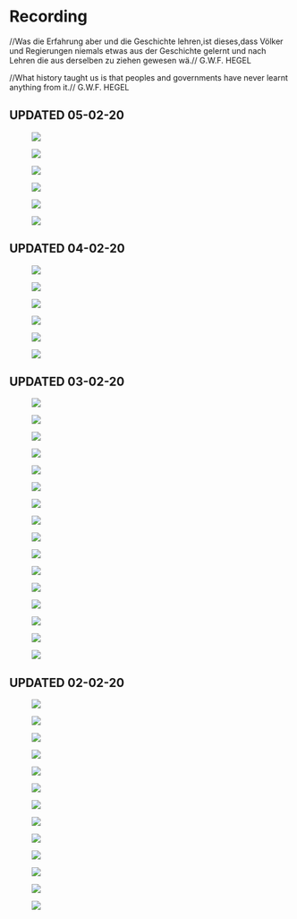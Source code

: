 # Recording

//Was die Erfahrung aber und die Geschichte lehren,ist dieses,dass Völker und Regierungen niemals etwas aus der Geschichte gelernt und nach Lehren die aus derselben zu ziehen gewesen wä.//
G.W.F. HEGEL

//What history taught us is that peoples and governments have never learnt anything from it.//
G.W.F. HEGEL

UPDATED 05-02-20
----

<figure>
<a><img src="{{site.url}}/2E55CF83394773396B988C7A85625B18.png"></a>
</figure>

<figure>
<a><img src="{{site.url}}/51A47612FB7F71764A1074048580E9A7.png"></a>
</figure>

<figure>
<a><img src="{{site.url}}/640AECA36D85B7F9C75E933526FF62DF.png"></a>
</figure>

<figure>
<a><img src="{{site.url}}/A4D40F1BC17CB25C2CBC7978B00B07A2.png"></a>
</figure>

<figure>
<a><img src="{{site.url}}/E2E4588BC1FC999C1CF682F859C59E4F.png"></a>
</figure>

<figure>
<a><img src="{{site.url}}/E73607215ABBEAD0803AF574088D773C.png"></a>
</figure>

UPDATED 04-02-20
----

<figure>
<a><img src="{{site.url}}/img/2E55CF83394773396B988C7A85625B18.png"></a>
</figure>

<figure>
<a><img src="{{site.url}}/img/51A47612FB7F71764A1074048580E9A7.png"></a>
</figure>

<figure>
<a><img src="{{site.url}}/img/640AECA36D85B7F9C75E933526FF62DF.png"></a>
</figure>

<figure>
<a><img src="{{site.url}}/img/A4D40F1BC17CB25C2CBC7978B00B07A2.png"></a>
</figure>

<figure>
<a><img src="{{site.url}}/img/E2E4588BC1FC999C1CF682F859C59E4F.png"></a>
</figure>

<figure>
<a><img src="{{site.url}}/img/E73607215ABBEAD0803AF574088D773C.png"></a>
</figure>

UPDATED 03-02-20
----

<figure>
<a><img src="{{site.url}}/img/QQ截图20200203234305.png"></a>
</figure>

<figure>
<a><img src="{{site.url}}/img/IMG_3074(20200203-225109).JPG"></a>
</figure>

<figure>
<a><img src="{{site.url}}/img/IMG_3069(20200203-222605).JPG"></a>
</figure>

<figure>
<a><img src="{{site.url}}/img/IMG_3068(20200203-222601).JPG"></a>
</figure>

<figure>
<a><img src="{{site.url}}/img/IMG_3067(20200203-222552).JPG"></a>
</figure>

<figure>
<a><img src="{{site.url}}/img/IMG_3042.JPG"></a>
</figure>

<figure>
<a><img src="{{site.url}}/img/IMG_3073.JPG"></a>
</figure>

<figure>
<a><img src="{{site.url}}/img/IMG_3072.PNG"></a>
</figure>

<figure>
<a><img src="{{site.url}}/img/IMG_3064.PNG"></a>
</figure>

<figure>
<a><img src="{{site.url}}/img/IMG_3048.JPG"></a>
</figure>

<figure>
<a><img src="{{site.url}}/img/IMG_3049.jpg"></a>
</figure>

<figure>
<a><img src="{{site.url}}/img/IMG_3057.PNG"></a>
</figure>

<figure>
<a><img src="{{site.url}}/img/IMG_3043.JPG"></a>
</figure>

<figure>
<a><img src="{{site.url}}/img/IMG_3045.JPG"></a>
</figure>

<figure>
<a><img src="{{site.url}}/img/IMG_3046.PNG"></a>
</figure>

<figure>
<a><img src="{{site.url}}/img/IMG_3071.JPG"></a>
</figure>


UPDATED 02-02-20
--

<figure>
<a><img src="{{site.url}}/img/365F471B5B3CF602B801BDEFAF6112C1.png"></a>
</figure>

<figure>
<a><img src="{{site.url}}/img/QQ图片20200202162908.jpg"></a>
</figure>

<figure>
<a><img src="{{site.url}}/img/QQ图片20200202162911.jpg"></a>
</figure>

<figure>
<a><img src="{{site.url}}/img/QQ图片20200202162905.jpg"></a>
</figure>

<figure>
<a><img src="{{site.url}}/img/QQ图片20200202162914.png"></a>
</figure>

<figure>
<a><img src="{{site.url}}/img/QQ图片20200202162917.png"></a>
</figure>

<figure>
<a><img src="{{site.url}}/img/QQ图片20200202162937.jpg"></a>
</figure>

<figure>
<a><img src="{{site.url}}/img/QQ图片20200202162919.jpg"></a>
</figure>

<figure>
<a><img src="{{site.url}}/img/QQ图片20200202162922.jpg"></a>
</figure>

<figure>
<a><img src="{{site.url}}/img/QQ图片20200202162924.jpg"></a>
</figure>

<figure>
<a><img src="{{site.url}}/img/QQ图片20200202162926.jpg"></a>
</figure>

<figure>
<a><img src="{{site.url}}/img/QQ图片20200202162928.jpg"></a>
</figure>

<figure>
<a><img src="{{site.url}}/img/QQ图片20200202162939.jpg"></a>
</figure>
